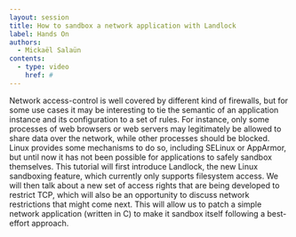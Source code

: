 ```yaml
---
layout: session
title: How to sandbox a network application with Landlock
label: Hands On
authors:
  - Mickaël Salaün
contents:
  - type: video
    href: #
---
```


Network access-control is well covered by different kind of firewalls, but for
some use cases it may be interesting to tie the semantic of an application
instance and its configuration to a set of rules. For instance, only some
processes of web browsers or web servers may legitimately be allowed to share
data over the network, while other processes should be blocked. Linux provides
some mechanisms to do so, including SELinux or AppArmor, but until now it has
not been possible for applications to safely sandbox themselves. This tutorial
will first introduce Landlock, the new Linux sandboxing feature, which
currently only supports filesystem access. We will then talk about a new set of
access rights that are being developed to restrict TCP, which will also be an
opportunity to discuss network restrictions that might come next. This will
allow us to patch a simple network application (written in C) to make it
sandbox itself following a best-effort approach.
